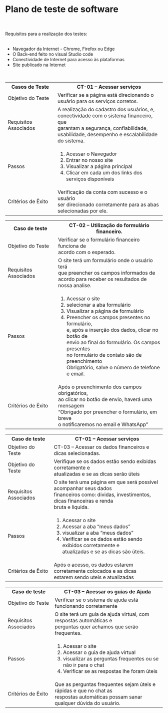 <h1 text-align="center"><b>Plano de teste de software</b></h1> <br>
<br>
Requisitos para a realização dos testes:<br>
<br>
<ul>
    <li>Navegador da Internet - Chrome, Firefox ou Edge</li>
    <li>O Back-end feito no visual Studio code</li>
    <li>Conectividade de Internet para acesso às plataformas </li>
    <li>Site publicado na Internet</li>
</ul>
<br>
<table widht= "100px">
       <tr>
            <th >Casos de Teste   </th>      
           <th>CT-01 – Acessar serviços  </th>
        </tr>          
        <tr>
            <td>Objetivo do Teste</td>
            <td>Verificar se a página está direcionando o<br>
            usuário para os serviços corretos.</td>
        </tr>
        <tr>
            <td>Requisitos Associados</td>
            <td>A realização do cadastro dos usuários, e, <br>
            conectividade com o sistema financeiro, que <br>
            garantam a segurança, confiabilidade, <br>
            usabilidade, desempenho e escalabilidade do sistema.<br></td>
        </tr>
        <tr>
            <td>Passos</td>
            <td>   
                <ol>
                   <li> Acessar o Navegador</li>
                   <li>Entrar no nosso site </li>
                   <li> Visualizar a página principal</li>
                   <li> Clicar em cada um dos links dos serviços disponíveis</li>
                </ol>
            </td>
        </tr>
        <tr>
            <td>Critérios de Êxito</td>
            <td>Verificação da conta com sucesso e o usuário <br>
            ser direcionado corretamente para as abas <br>
            selecionadas por ele.<br></td>
        </tr>

</table>
<table>
       <tr>
            <th>Caso de teste </th>      
           <th>CT-02 – Utilização do formulário financeiro.</th>
        </tr>          
        <tr>
            <td>Objetivo do Teste</td>
            <td>Verificar se o formulário financeiro funciona de <br>
            acordo com o esperado.</td>
        </tr>
        <tr>
            <td>Requisitos Associados</td>
            <td>O site terá um formulário onde o usuário terá <br>
            que preencher os campos informados de <br>
            acordo para receber os resultados de nossa analise.</td>
        </tr>
        <tr>
            <td>Passos</td>
            <td>
                <ol>
                    <li>Acessar o site</li>
                    <li>selecionar a aba formulário</li>
                    <li>Visualizar a página de formulário </li>
                    <li>Preencher os campos presentes no formulário,<br> 
                    e, após a inserção dos dados, clicar no botão de <br> 
                    envio ao final do formulário. Os campos presentes <br> 
                    no formulário de contato são de preenchimento <br> 
                    Obrigatório, salve o número de telefone e email.</li>
                </ol>
            </td>
        </tr>
        <tr>
            <td>Critérios de Êxito</td>
            <td>Após o preenchimento dos campos obrigatórios, <br>
            ao clicar no botão de envio, haverá uma mensagem <br> 
            “Obrigado por preencher o formulário, em breve <br> 
            o notificaremos no email e WhatsApp”</td>
        </tr>      
</table>
<table>
       <tr>
            <th>Caso de teste</th>      
           <th>CT-01 – Acessar serviços  </th>
        </tr>          
        <tr>
            <td>Objetivo do Teste</td>
            <td>CT-03 – Acessar os dados financeiros e dicas selecionadas.</td>
        </tr>
        <tr>
            <td>Objetivo do Teste</td>
            <td>Verifique se os dados estão sendo exibidas corretamente e <br> 
            atualizadas e se as dicas serão úteis</td>
        </tr>
        <tr>
            <td>Requisitos Associados</td>
            <td>O site terá uma página em que será possível acompanhar seus dados <br> 
            financeiros como: dividas, investimentos, dicas financeiras e renda<br> 
             bruta e liquida.</td>
        </tr>
        <tr>
            <td>Passos</td>
            <td>
                <ol>
                    <li> Acessar o site</li>
                    <li>Acessar a aba “meus dados”</li>
                    <li>visualizar a aba “meus dados”</li>
                    <li>Verificar se os dados estão sendo exibidos corretamente e <br> 
                    atualizadas e se as dicas são úteis.</li>
                </ol>   
            </td>
        </tr>
        <tr>
            <td>Critérios de Êxito</td>
            <td>Após o acesso, os dados estarem corretamente colocados e as dicas<br>  
            estarem sendo uteis e atualizadas</td>
        </tr>
</table>
<table>
       <tr>
            <th>Caso de teste</th>      
           <th>CT-03 – Acessar os guias de Ajuda</th>
        </tr>          
        <tr>
            <td>Objetivo do Teste</td>
            <td>Verificar se o sistema de ajuda está funcionando corretamente</td>
        </tr>
        <tr>
            <td>Requisitos Associados</td>
            <td>O site terá um guia de ajuda virtual, com respostas automáticas e <br> 
            perguntas quer achamos que serão frequentes.</td>
        </tr>
        <tr>
            <td>Passos</td>
            <td>
                <ol>
                    <li>Acessar o site</li>
                    <li>Acessar o guia de ajuda virtual</li>
                    <li>visualizar as perguntas frequentes ou se não ir para o chat </li>
                    <li>Verificar se as respostas lhe foram úteis</li>
                </ol>   
            </td>
        </tr>
        <tr>
            <td>Critérios de Êxito</td>
            <td>Que as perguntas frequentes sejam úteis e rápidas e que no chat as <br> 
            respostas automáticas possam sanar qualquer dúvida do usuário.</td>
        </tr>
</table>
